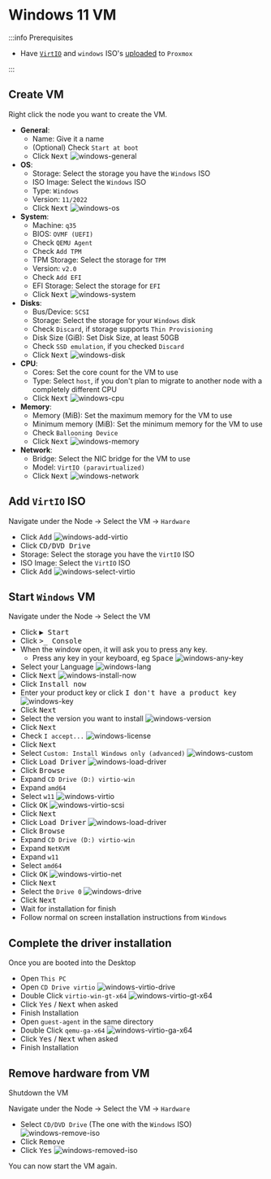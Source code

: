 # Windows 11 VM

:::info Prerequisites

- Have [`VirtIO`](5-upload-iso.md#download-virtio-iso) and `windows` ISO's [uploaded](./5-upload-iso.md) to `Proxmox`

:::

## Create VM

Right click the node you want to create the VM.

- **General**:
  - Name: Give it a name
  - (Optional) Check `Start at boot`
  - Click <kbd>Next</kbd>
    ![windows-general](img/proxmox-windows-general.png)
- **OS**:
  - Storage: Select the storage you have the `Windows` ISO
  - ISO Image: Select the `Windows` ISO
  - Type: `Windows`
  - Version: `11/2022`
  - Click <kbd>Next</kbd>
    ![windows-os](img/proxmox-windows-os.png)
- **System**:
  - Machine: `q35`
  - BIOS: `OVMF (UEFI)`
  - Check `QEMU Agent`
  - Check `Add TPM`
  - TPM Storage: Select the storage for `TPM`
  - Version: `v2.0`
  - Check `Add EFI`
  - EFI Storage: Select the storage for `EFI`
  - Click <kbd>Next</kbd>
    ![windows-system](img/proxmox-windows-system.png)
- **Disks**:
  - Bus/Device: `SCSI`
  - Storage: Select the storage for your `Windows` disk
  - Check `Discard`, if storage supports `Thin Provisioning`
  - Disk Size (GiB): Set Disk Size, at least 50GB
  - Check `SSD emulation`, if you checked `Discard`
  - Click <kbd>Next</kbd>
    ![windows-disk](img/proxmox-windows-disk.png)
- **CPU**:
  - Cores: Set the core count for the VM to use
  - Type: Select `host`, if you don't plan to migrate to another node with a completely different CPU
  - Click <kbd>Next</kbd>
    ![windows-cpu](img/proxmox-windows-cpu.png)
- **Memory**:
  - Memory (MiB): Set the maximum memory for the VM to use
  - Minimum memory (MiB): Set the minimum memory for the VM to use
  - Check `Ballooning Device`
  - Click <kbd>Next</kbd>
    ![windows-memory](img/proxmox-windows-memory.png)
- **Network**:
  - Bridge: Select the NIC bridge for the VM to use
  - Model: `VirtIO (paravirtualized)`
  - Click <kbd>Next</kbd>
    ![windows-network](img/proxmox-windows-network.png)

## Add `VirtIO` ISO

Navigate under the Node -> Select the VM -> `Hardware`

- Click <kbd>Add</kbd>
  ![windows-add-virtio](img/proxmox-windows-add-virtio.png)
- Click <kbd>CD/DVD Drive</kbd>
- Storage: Select the storage you have the `VirtIO` ISO
- ISO Image: Select the `VirtIO` ISO
- Click <kbd>Add</kbd>
  ![windows-select-virtio](img/proxmox-windows-select-virtio.png)

## Start `Windows` VM

Navigate under the Node -> Select the VM

- Click <kbd>▶️ Start</kbd>
- Click <kbd>>_ Console</kbd>
- When the window open, it will ask you to press any key.
  - Press any key in your keyboard, eg <kbd>Space</kbd>
    ![windows-any-key](img/proxmox-windows-any-key.png)
- Select your Language
  ![windows-lang](img/proxmox-windows-lang.png)
- Click <kbd>Next</kbd>
  ![windows-install-now](img/proxmox-windows-install-now.png)
- Click <kbd>Install now</kbd>
- Enter your product key or click <kbd>I don't have a product key</kbd>
  ![windows-key](img/proxmox-windows-key.png)
- Click <kbd>Next</kbd>
- Select the version you want to install
  ![windows-version](img/proxmox-windows-version.png)
- Click <kbd>Next</kbd>
- Check `I accept...`
  ![windows-license](img/proxmox-windows-license.png)
- Click <kbd>Next</kbd>
- Select `Custom: Install Windows only (advanced)`
  ![windows-custom](img/proxmox-windows-custom.png)
- Click <kbd>Load Driver</kbd>
  ![windows-load-driver](img/proxmox-windows-load-driver.png)
- Click <kbd>Browse</kbd>
- Expand `CD Drive (D:) virtio-win`
- Expand `amd64`
- Select `w11`
  ![windows-virtio](img/proxmox-windows-virtio.png)
- Click <kbd>OK</kbd>
  ![windows-virtio-scsi](img/proxmox-windows-virtio-scsi.png)
- Click <kbd>Next</kbd>
- Click <kbd>Load Driver</kbd>
  ![windows-load-driver](img/proxmox-windows-load-driver.png)
- Click <kbd>Browse</kbd>
- Expand `CD Drive (D:) virtio-win`
- Expand `NetKVM`
- Expand `w11`
- Select `amd64`
- Click <kbd>OK</kbd>
  ![windows-virtio-net](img/proxmox-windows-virtio-net.png)
- Click <kbd>Next</kbd>
- Select the `Drive 0`
  ![windows-drive](img/proxmox-windows-drive.png)
- Click <kbd>Next</kbd>
- Wait for installation for finish
- Follow normal on screen installation instructions from `Windows`

## Complete the driver installation

Once you are booted into the Desktop

- Open `This PC`
- Open `CD Drive virtio`
  ![windows-virtio-drive](img/proxmox-windows-virtio-drive.png)
- Double Click `virtio-win-gt-x64`
  ![windows-virtio-gt-x64](img/proxmox-windows-virtio-gt-x64.png)
- Click <kbd>Yes</kbd> / <kbd>Next</kbd> when asked
- Finish Installation
- Open `guest-agent` in the same directory
- Double Click `qemu-ga-x64`
  ![windows-virtio-ga-x64](img/proxmox-windows-virtio-ga-x64.png)
- Click <kbd>Yes</kbd> / <kbd>Next</kbd> when asked
- Finish Installation

## Remove hardware from VM

Shutdown the VM

Navigate under the Node -> Select the VM -> `Hardware`

- Select `CD/DVD Drive` (The one with the `Windows` ISO)
  ![windows-remove-iso](img/proxmox-windows-remove-iso.png)
- Click <kbd>Remove</kbd>
- Click <kbd>Yes</kbd>
  ![windows-removed-iso](img/proxmox-windows-removed-iso.png)

You can now start the VM again.
